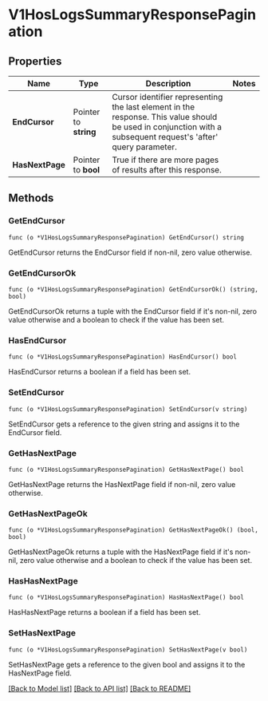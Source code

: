 # V1HosLogsSummaryResponsePagination

## Properties

Name | Type | Description | Notes
------------ | ------------- | ------------- | -------------
**EndCursor** | Pointer to **string** | Cursor identifier representing the last element in the response. This value should be used in conjunction with a subsequent request&#39;s &#39;after&#39; query parameter. | 
**HasNextPage** | Pointer to **bool** | True if there are more pages of results after this response. | 

## Methods

### GetEndCursor

`func (o *V1HosLogsSummaryResponsePagination) GetEndCursor() string`

GetEndCursor returns the EndCursor field if non-nil, zero value otherwise.

### GetEndCursorOk

`func (o *V1HosLogsSummaryResponsePagination) GetEndCursorOk() (string, bool)`

GetEndCursorOk returns a tuple with the EndCursor field if it's non-nil, zero value otherwise
and a boolean to check if the value has been set.

### HasEndCursor

`func (o *V1HosLogsSummaryResponsePagination) HasEndCursor() bool`

HasEndCursor returns a boolean if a field has been set.

### SetEndCursor

`func (o *V1HosLogsSummaryResponsePagination) SetEndCursor(v string)`

SetEndCursor gets a reference to the given string and assigns it to the EndCursor field.

### GetHasNextPage

`func (o *V1HosLogsSummaryResponsePagination) GetHasNextPage() bool`

GetHasNextPage returns the HasNextPage field if non-nil, zero value otherwise.

### GetHasNextPageOk

`func (o *V1HosLogsSummaryResponsePagination) GetHasNextPageOk() (bool, bool)`

GetHasNextPageOk returns a tuple with the HasNextPage field if it's non-nil, zero value otherwise
and a boolean to check if the value has been set.

### HasHasNextPage

`func (o *V1HosLogsSummaryResponsePagination) HasHasNextPage() bool`

HasHasNextPage returns a boolean if a field has been set.

### SetHasNextPage

`func (o *V1HosLogsSummaryResponsePagination) SetHasNextPage(v bool)`

SetHasNextPage gets a reference to the given bool and assigns it to the HasNextPage field.


[[Back to Model list]](../README.md#documentation-for-models) [[Back to API list]](../README.md#documentation-for-api-endpoints) [[Back to README]](../README.md)


